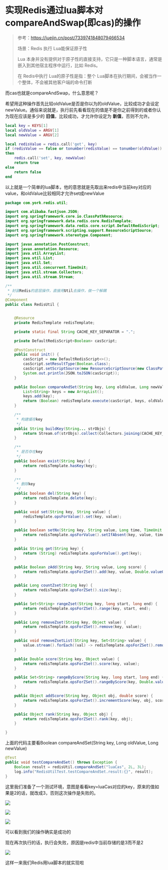 # 实现Redis通过lua脚本对compareAndSwap(即cas)的操作

> 参考：https://juejin.cn/post/7339741848079466534
>
> 场景：Redis 执行 Lua能保证原子性
>
> Lua 本身并没有提供对于原子性的直接支持，它只是一种脚本语言，通常是嵌入到其他宿主程序中运行，比如 Redis。
>
> 在 Redis中执行 Lua的原子性是指：整个 Lua脚本在执行期间，会被当作一个整体，不会被其他客户端的命令打断

而cas也就是compareAndSwap，什么意思呢？

希望用这种操作首先比较oldValue是否是你以为的oldValue，比较成功才会设定newValue。通俗来说就是，执行前先看看现在的值是不是你之前得到的或者你认为现在应该是多少的 **旧值**，比较成功，才允许你设定为 **新值**，否则不允许。

```lua
local key = KEYS[1]
local oldValue = ARGV[1]
local newValue = ARGV[2]

local redisValue = redis.call('get', key)
if (redisValue == false or tonumber(redisValue) == tonumber(oldValue))
then
    redis.call('set', key, newValue)
    return true
else
    return false
end
```

以上就是一个简单的lua脚本，他的意思就是先取出来redis中当前key对应的value，和oldValue比较相同才允许set成newValue

```java
package com.york.redis.util;

import com.alibaba.fastjson.JSON;
import org.springframework.core.io.ClassPathResource;
import org.springframework.data.redis.core.RedisTemplate;
import org.springframework.data.redis.core.script.DefaultRedisScript;
import org.springframework.scripting.support.ResourceScriptSource;
import org.springframework.stereotype.Component;

import javax.annotation.PostConstruct;
import javax.annotation.Resource;
import java.util.ArrayList;
import java.util.List;
import java.util.Set;
import java.util.concurrent.TimeUnit;
import java.util.stream.Collectors;
import java.util.stream.Stream;

/**
 * 封装Redis的底层操作，直接用Util去操作，做一个解耦
 */
@Component
public class RedisUtil {


    @Resource
    private RedisTemplate redisTemplate;

    private static final String CACHE_KEY_SEPARATOR = ".";

    private DefaultRedisScript<Boolean> casScript;

    @PostConstruct
    public void init() {
        casScript = new DefaultRedisScript<>();
        casScript.setResultType(Boolean.class);
        casScript.setScriptSource(new ResourceScriptSource(new ClassPathResource("compareAndSet.lua")));
        System.out.println(JSON.toJSON(casScript));
    }

    public Boolean compareAndSet(String key, Long oldValue, Long newValue) {
        List<String> keys = new ArrayList();
        keys.add(key);
        return (Boolean) redisTemplate.execute(casScript, keys, oldValue, newValue);
    }

    /**
     * 构建缓存key
     */
    public String buildKey(String... strObjs) {
        return Stream.of(strObjs).collect(Collectors.joining(CACHE_KEY_SEPARATOR));
    }

    /**
     * 是否存在key
     */
    public boolean exist(String key) {
        return redisTemplate.hasKey(key);
    }

    /**
     * 删除key
     */
    public boolean del(String key) {
        return redisTemplate.delete(key);
    }

    public void set(String key, String value) {
        redisTemplate.opsForValue().set(key, value);
    }

    public boolean setNx(String key, String value, Long time, TimeUnit timeUnit) {
        return redisTemplate.opsForValue().setIfAbsent(key, value, time, timeUnit);
    }

    public String get(String key) {
        return (String) redisTemplate.opsForValue().get(key);
    }

    public Boolean zAdd(String key, String value, Long score) {
        return redisTemplate.opsForZSet().add(key, value, Double.valueOf(String.valueOf(score)));
    }

    public Long countZset(String key) {
        return redisTemplate.opsForZSet().size(key);
    }

    public Set<String> rangeZset(String key, long start, long end) {
        return redisTemplate.opsForZSet().range(key, start, end);
    }

    public Long removeZset(String key, Object value) {
        return redisTemplate.opsForZSet().remove(key, value);
    }

    public void removeZsetList(String key, Set<String> value) {
        value.stream().forEach((val) -> redisTemplate.opsForZSet().remove(key, val));
    }

    public Double score(String key, Object value) {
        return redisTemplate.opsForZSet().score(key, value);
    }

    public Set<String> rangeByScore(String key, long start, long end) {
        return redisTemplate.opsForZSet().rangeByScore(key, Double.valueOf(String.valueOf(start)), Double.valueOf(String.valueOf(end)));
    }

    public Object addScore(String key, Object obj, double score) {
        return redisTemplate.opsForZSet().incrementScore(key, obj, score);
    }

    public Object rank(String key, Object obj) {
        return redisTemplate.opsForZSet().rank(key, obj);
    }

}
```

上面的代码主要看Boolean compareAndSet(String key, Long oldValue, Long newValue)

```java
@Test
public void testCompareAndSet() throws Exception {
    Boolean result = redisUtil.compareAndSet("luaCas", 2L, 3L);
    log.info("RedisUtilTest.testCompareAndSet.result:{}", result);
}
```

这里我们准备了一个测试环境，意图是看看key=luaCas对应的key，原来的值如果是2的话，就改成3，否则这次操作是失败的。

![](https://york-blog-1327009977.cos.ap-nanjing.myqcloud.com//APE-FRAME%E8%84%9A%E6%89%8B%E6%9E%B6%E9%A1%B9%E7%9B%AE/lua%E8%84%9A%E6%9C%AC%E6%89%A7%E8%A1%8C%E5%89%8D.jpg)

![](https://york-blog-1327009977.cos.ap-nanjing.myqcloud.com//APE-FRAME%E8%84%9A%E6%89%8B%E6%9E%B6%E9%A1%B9%E7%9B%AE/lua%E8%84%9A%E6%9C%AC%E6%89%A7%E8%A1%8C%E5%90%8E.jpg)

![](https://york-blog-1327009977.cos.ap-nanjing.myqcloud.com//APE-FRAME%E8%84%9A%E6%89%8B%E6%9E%B6%E9%A1%B9%E7%9B%AE/lua%E8%84%9A%E6%9C%AC%E6%89%A7%E8%A1%8C%E5%90%8Eredis%E7%9A%84%E5%8F%98%E5%8C%96.jpg)

可以看到我们的操作确实是成功的

现在再次执行的话，执行会失败，原因是redis中当前存储的是3而不是2

![](https://york-blog-1327009977.cos.ap-nanjing.myqcloud.com//APE-FRAME%E8%84%9A%E6%89%8B%E6%9E%B6%E9%A1%B9%E7%9B%AE/lua%E8%84%9A%E6%9C%AC%E6%89%A7%E8%A1%8C%E5%90%8E%EF%BC%88%E6%AD%A3%E5%B8%B8%EF%BC%89.jpg)

这样一来我们Redis用lua脚本的就实现啦